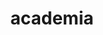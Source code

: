 ---
layout: page
title: academia
nav: False
nav_order: 6
dropdown: False
children: 
    - title: publications
      permalink: /publications/
    - title: divider
    - title: projects
      permalink: /projects/
    - title: divider
    - title: teaching
      permalink: /teaching/   
---
